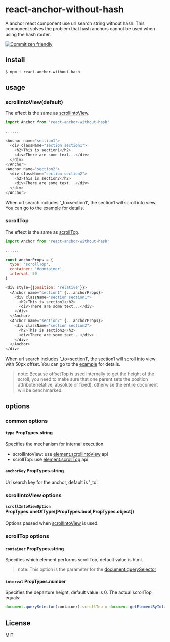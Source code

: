 # react-anchor-without-hash
A anchor react component use url search string without hash.
This component solves the problem that hash anchors cannot be used when using the hash router. 

[![Commitizen friendly](https://img.shields.io/badge/commitizen-friendly-brightgreen.svg)](http://commitizen.github.io/cz-cli/)
## install
```sh
$ npm i react-anchor-without-hash
```
## usage
### scrollIntoView(default)
The effect is the same as [scrollIntoView]((https://developer.mozilla.org/en-US/docs/Web/API/Element/scrollIntoView)).
```js
import Anchor from 'react-anchor-without-hash'

......

<Anchor name="section1">
  <div className="section section1">
    <h2>This is section1</h2>
    <div>There are some text...</div>
  </div>
</Anchor>
<Anchor name="section2">
  <div className="section section2">
    <h2>This is section2</h2>
    <div>There are some text...</div>
  </div>
</Anchor>
```
When url search includes '_to=section1', the section1 will scroll into view.
You can go to the [example](https://github.com/kwzm/react-anchor-without-hash/blob/master/example/App.js) for details.
### scrollTop
The effect is the same as [scrollTop]((https://developer.mozilla.org/en-US/docs/Web/API/Element/scrollTop)).
```js
import Anchor from 'react-anchor-without-hash'

......

const anchorProps = {
  type: 'scrollTop',
  container: '#container',
  interval: 50
}

<div style={{position: 'relative'}}>
  <Anchor name="section1" {...anchorProps}>
    <div className="section section1">
      <h2>This is section1</h2>
      <div>There are some text...</div>
    </div>
  </Anchor>
  <Anchor name="section2" {...anchorProps}>
    <div className="section section2">
      <h2>This is section2</h2>
      <div>There are some text...</div>
    </div>
  </Anchor>
</div>
```
When url search includes '_to=section1', the section1 will scroll into view with 50px offset.
You can go to the [example](https://github.com/kwzm/react-anchor-without-hash/blob/master/example/App.js) for details.
> note: Because offsetTop is used internally to get the height of the scroll, you need to make sure that one parent sets the position attribute(relative, absolute or fixed), otherwise the entire document will be benchmarked.
## options
### common options
#### `type` PropTypes.string
Specifies the mechanism for internal execution.
- scrollIntoView: use [element.scrollIntoView](https://developer.mozilla.org/en-US/docs/Web/API/Element/scrollIntoView) api
- scrollTop: use [element.scrollTop](https://developer.mozilla.org/en-US/docs/Web/API/Element/scrollTop) api
#### `anchorKey` PropTypes.string
Url search key for the anchor, default is '_to'.
### scrollIntoView options
#### `scrollIntoViewOption` PropTypes.oneOfType([PropTypes.bool,PropTypes.object])
Options passed when [scrollIntoView](https://developer.mozilla.org/en-US/docs/Web/API/Element/scrollIntoView) is used. 
### scrollTop options
#### `container` PropTypes.string
Specifies which element performs scrollTop, default value is html.
> note: This option is the parameter for the [document.querySelector](https://developer.mozilla.org/en-US/docs/Web/API/Document/querySelector)
#### `interval` PropTypes.number
Specifies the departure height, default value is 0.
The actual scrollTop equals:
```js
document.querySelector(container).scrollTop = document.getElementById(anchor).offsetTop + interval
```
## License
MIT

